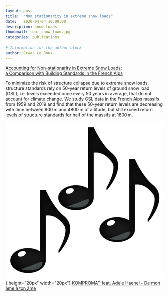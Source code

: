 ```yaml
---
layout: post
title:  "Non stationarity in extreme snow loads"
date:   2020-04-04 10:00:00
description: snow loads
thumbnail: roof_snow_load.jpg
categories: publications

# Information for the author block
author: Erwan Le Roux
---
```


<a href="https://www.nat-hazards-earth-syst-sci-discuss.net/nhess-2020-81/">Accounting for Non-stationarity in Extreme Snow Loads:<br> a Comparison with Building Standards in the French Alps</a>


To minimize the risk of structure collapse due to extreme snow loads, structure standards rely on 50-year return levels of ground snow load (GSL), i.e. levels exceeded once every 50 years in average, that do not account for climate change. We study GSL data in the French Alps massifs from 1959 and 2019 and find that these 50-year return levels are decreasing with time between 900 m and 4800 m of altitude, but still exceed return levels of structure standards for half of the massifs at 1800 m.
  
![](/assets/img/notes.png){:height="20px" width="20px"} [KOMPROMAT feat. Adele Haenel - De mon âme à ton âme][link1]

[link1]: https://www.youtube.com/watch?v=Ib9RsuZPROY
  
